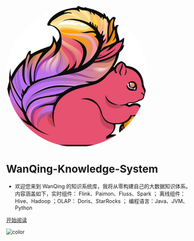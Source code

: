 <img width="380px" style="border-radius: 50%" bor src="_media/logo.ico">

# WanQing-Knowledge-System

- 欢迎您来到 WanQing 的知识系统库，我将从零构建自己的大数据知识体系。内容涵盖如下，实时组件： Flink、Paimon、Fluss、Spark ； 离线组件：Hive、Hadoop ；OLAP： Doris、StarRocks ； 编程语言：Java、JVM、Python

[开始阅读](README.md)


<!-- 背景色 -->
![color](#90EE90)
